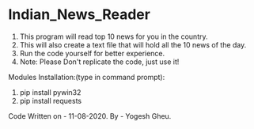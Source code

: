 # Indian_News_Reader
1. This program will read top 10 news for you in the country.
2. This will also create a text file that will hold all the 10 news of the day.
3. Run the code yourself for better experience. 
4. Note: Please Don't replicate the code, just use it!

Modules Installation:(type in command prompt):
1. pip install pywin32
2. pip install requests

Code Written on - 11-08-2020. 
By - Yogesh Gheu.
